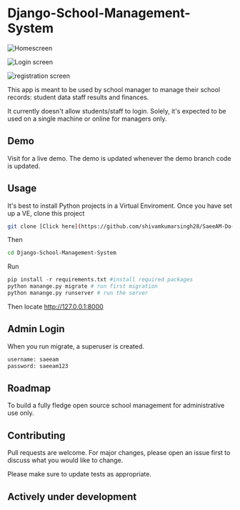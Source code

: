 
# Django-School-Management-System
![Homescreen](https://github.com/user-attachments/assets/b035f818-3fd6-453b-8cd8-d2a74f1feb75)

![Login screen](https://github.com/user-attachments/assets/3f1fd078-1756-40d2-87a9-ceca92d5ec6c)

![registration screen](https://github.com/user-attachments/assets/c321ae1c-a5a2-4273-92b4-64c746b696e9)


This app is meant to be used by school manager to manage their school records:
student data
staff
results and
finances.

It currently doesn't allow students/staff to login.
Solely, it's expected to be used on a single machine or online for managers only.

## Demo
Visit for a live demo. The demo is updated whenever the demo branch code is updated.

## Usage
It's best to install Python projects in a Virtual Enviroment. Once you have set up a VE, clone this project

```bash
git clone [Click here](https://github.com/shivamkumarsingh28/SaeeAM-Do-Project-.git)
```
Then

```bash
cd Django-School-Management-System
```
Run

```python
pip install -r requirements.txt #install required packages
python manange.py migrate # run first migration
python manange.py runserver # run the server
```
Then locate http://127.0.0.1:8000

## Admin Login
When you run migrate, a superuser is created.
```bash
username: saeeam
password: saeeam123
```

## Roadmap
To build a fully fledge open source school management for administrative use only.

## Contributing
Pull requests are welcome. For major changes, please open an issue first to discuss what you would like to change.

Please make sure to update tests as appropriate.

## Actively under development

